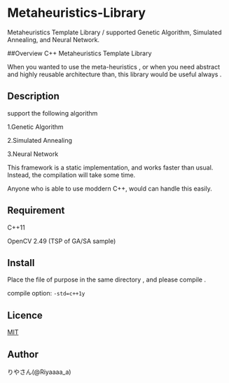 # Metaheuristics-Library
Metaheuristics Template Library / supported Genetic Algorithm, Simulated Annealing, and Neural Network. 

##Overview
C++ Metaheuristics Template Library

When you wanted to use the meta-heuristics , or when you need abstract and highly reusable architecture than, this library would be useful always .

## Description
support the following algorithm

1.Genetic Algorithm

2.Simulated Annealing

3.Neural Network

This framework is a static implementation, and works faster than usual. Instead, the compilation will take some time.

Anyone who is able to use moddern C++, would can handle this easily.

## Requirement
C++11

OpenCV 2.49 (TSP of GA/SA sample)

## Install
 Place the file of purpose in the same directory , and please compile .
 
 compile option: `-std=c++1y`
 
## Licence
[MIT](https://github.com/Riyaaaaa/Metaheuristic-Template-Library/blob/master/LICENSE)  

## Author
 りやさん(@Riyaaaa_a)
 
